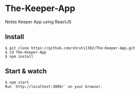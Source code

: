 # The-Keeper-App
Notes Keeper App using ReactJS

## Install

    $ git clone https://github.com/shruti1302/The-Keeper-App.git
    $ cd The-Keeper-App
    $ npm install
    
## Start & watch

    $ npm start
    Run `http://localhost:3000/` on your browser.

